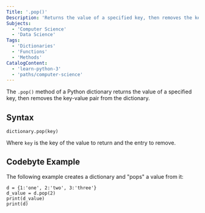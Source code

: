 ```yaml
---
Title: '.pop()'
Description: 'Returns the value of a specified key, then removes the key-value pair from a dictionary.'
Subjects:
  - 'Computer Science'
  - 'Data Science'
Tags:
  - 'Dictionaries'
  - 'Functions'
  - 'Methods'
CatalogContent:
  - 'learn-python-3'
  - 'paths/computer-science'
---
```


The `.pop()` method of a Python dictionary returns the value of a specified key, then removes the key-value pair from the dictionary.

## Syntax

```pseudo
dictionary.pop(key)
```

Where `key` is the key of the value to return and the entry to remove.

## Codebyte Example

The following example creates a dictionary and "pops" a value from it:

```codebyte/python
d = {1:'one', 2:'two', 3:'three'}
d_value = d.pop(2)
print(d_value)
print(d)
```
